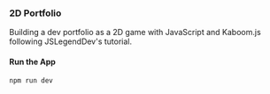 ### 2D Portfolio

Building a dev portfolio as a 2D game with JavaScript and Kaboom.js following JSLegendDev's tutorial.

#### Run the App

`npm run dev`
